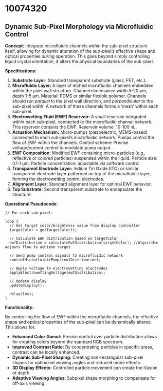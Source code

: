 # 10074320

## Dynamic Sub-Pixel Morphology via Microfluidic Control

**Concept:** Integrate microfluidic channels *within* the sub-pixel structure itself, allowing for dynamic alteration of the sub-pixel’s effective shape and optical properties *during* operation. This goes beyond simply controlling liquid crystal orientation; it alters the physical boundaries of the sub-pixel.

**Specifications:**

1.  **Substrate Layer:** Standard transparent substrate (glass, PET, etc.).
2.  **Microfluidic Layer:**  A layer of etched microfluidic channels embedded *within* the pixel wall structure. Channel dimensions: width 5-20 µm, depth 1-5 µm.  Material: PDMS or similar flexible polymer. Channels should run *parallel* to the pixel wall direction, and *perpendicular* to the sub-pixel width.  A network of these channels forms a ‘mesh’ within each sub-pixel.
3.  **Electrowetting Fluid (EWF) Reservoir:**  A small reservoir integrated *within* each sub-pixel, connected to the microfluidic channel network.  This reservoir contains the EWF.  Reservoir volume: 10-100 nL.
4.  **Actuation Mechanism:** Micro-pumps (piezoelectric, MEMS-based) connected to each sub-pixel’s microfluidic network. Pumps control the flow of EWF within the channels. Control scheme: Precise voltage/current control to modulate pump output.
5.  **EWF Composition:**  Modified EWF containing micro-particles (e.g., reflective or colored particles) suspended within the liquid. Particle size: 0.1-1 µm. Particle concentration: adjustable via software control.
6.  **Transparent Electrode Layer:**  Indium Tin Oxide (ITO) or similar transparent electrode layer patterned on top of the microfluidic layer, forming the electrowetting control electrodes.
7.  **Alignment Layer:** Standard alignment layer for optimal EWF behavior.
8.  **Top Substrate:**  Second transparent substrate to encapsulate the structure.

**Operational Pseudocode:**

```
// For each sub-pixel:

loop {
  // Get target color/brightness value from display controller
  targetColor = getTargetColor();

  // Calculate EWF distribution based on targetColor
  ewfDistribution = calculateEwfDistribution(targetColor); //Algorithm adjusts flow to achieve target

  // Send pump control signals to microfluidic network
  controlMicrofluidicPumps(ewfDistribution);

  // Apply voltage to electrowetting electrodes
  applyElectrowettingVoltage(ewfDistribution);

  // Update display
  updateDisplay();

  delay(1ms);
}
```

**Functionality:**

By controlling the flow of EWF within the microfluidic channels, the effective shape and optical properties of the sub-pixel can be dynamically altered.  This allows for:

*   **Enhanced Color Gamut:** Precise control over particle distribution allows for creating colors beyond the standard RGB spectrum.
*   **Improved Contrast Ratio:** By concentrating particles in specific areas, contrast can be locally enhanced.
*   **Dynamic Sub-Pixel Shaping:**  Creating non-rectangular sub-pixel shapes for optimized viewing angles and reduced moiré effects.
*   **3D Display Effects:** Controlled particle movement can create the illusion of depth.
*   **Adaptive Viewing Angles**: Subpixel shape morphing to compensate for off-axis viewing.
